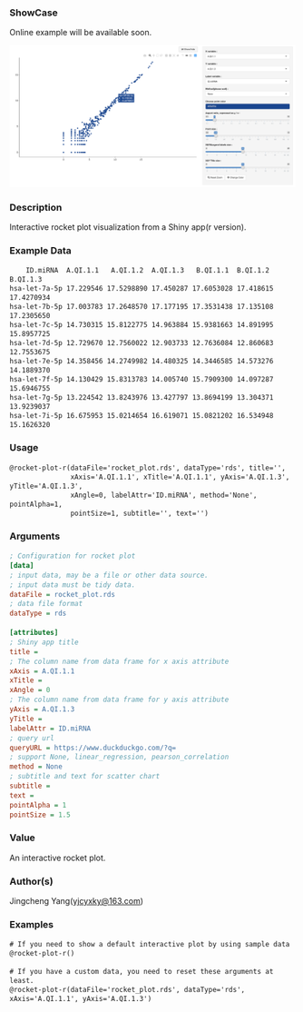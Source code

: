 ### ShowCase

Online example will be available soon.

<img src="/assets/images/plugins/rocket-plot-r.png">

### Description
Interactive rocket plot visualization from a Shiny app(r version).

### Example Data
```
    ID.miRNA  A.QI.1.1   A.QI.1.2  A.QI.1.3   B.QI.1.1  B.QI.1.2   B.QI.1.3
hsa-let-7a-5p 17.229546 17.5298890 17.450287 17.6053028 17.418615 17.4270934
hsa-let-7b-5p 17.003783 17.2648570 17.177195 17.3531438 17.135108 17.2305650
hsa-let-7c-5p 14.730315 15.8122775 14.963884 15.9381663 14.891995 15.8957725
hsa-let-7d-5p 12.729670 12.7560022 12.903733 12.7636084 12.860683 12.7553675
hsa-let-7e-5p 14.358456 14.2749982 14.480325 14.3446585 14.573276 14.1889370
hsa-let-7f-5p 14.130429 15.8313783 14.005740 15.7909300 14.097287 15.6946755
hsa-let-7g-5p 13.224542 13.8243976 13.427797 13.8694199 13.304371 13.9239037
hsa-let-7i-5p 16.675953 15.0214654 16.619071 15.0821202 16.534948 15.1626320
```

### Usage

```
@rocket-plot-r(dataFile='rocket_plot.rds', dataType='rds', title='',
               xAxis='A.QI.1.1', xTitle='A.QI.1.1', yAxis='A.QI.1.3', yTitle='A.QI.1.3',
               xAngle=0, labelAttr='ID.miRNA', method='None', pointAlpha=1,
               pointSize=1, subtitle='', text='')
```

### Arguments

```ini
; Configuration for rocket plot
[data]
; input data, may be a file or other data source.
; input data must be tidy data.
dataFile = rocket_plot.rds
; data file format
dataType = rds

[attributes]
; Shiny app title
title =
; The column name from data frame for x axis attribute
xAxis = A.QI.1.1
xTitle =
xAngle = 0
; The column name from data frame for y axis attribute
yAxis = A.QI.1.3
yTitle =
labelAttr = ID.miRNA
; query url
queryURL = https://www.duckduckgo.com/?q=
; support None, linear_regression, pearson_correlation
method = None
; subtitle and text for scatter chart
subtitle =
text =
pointAlpha = 1
pointSize = 1.5
```

### Value
An interactive rocket plot.

### Author(s)
Jingcheng Yang(yjcyxky@163.com)

### Examples

```
# If you need to show a default interactive plot by using sample data
@rocket-plot-r()

# If you have a custom data, you need to reset these arguments at least.
@rocket-plot-r(dataFile='rocket_plot.rds', dataType='rds', xAxis='A.QI.1.1', yAxis='A.QI.1.3')
```